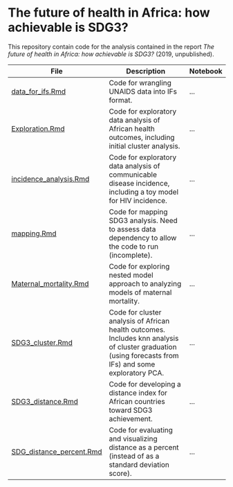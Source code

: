 # The future of health in Africa: how achievable is SDG3?
This repository contain code for the analysis contained in the report *The future of health in Africa: how achievable is SDG3?* (2019, unpublished).  

| File | Description | Notebook
| ------------- | ------------- | ------------- |
| [data_for_ifs.Rmd](data_for_ifs.Rmd) | Code for wrangling UNAIDS data into IFs format. | ...  | 
| [Exploration.Rmd](Exploration.Rmd) | Code for exploratory data analysis of African health outcomes, including initial cluster analysis. | ... | 
| [incidence_analysis.Rmd](incidence_analysis.Rmd) | Code for exploratory data analysis of communicable disease incidence, including a toy model for HIV incidence. | ... | 
| [mapping.Rmd](mapping.Rmd) | Code for mapping SDG3 analysis. Need to assess data dependency to allow the code to run (incomplete).   | ... | 
| [Maternal_mortality.Rmd](Maternal_mortality.Rmd) | Code for exploring nested model approach to analyzing models of maternal mortality. | ... | 
| [SDG3_cluster.Rmd](SDG3_cluster.Rmd) | Code for cluster analysis of African health outcomes. Includes knn analysis of cluster graduation (using forecasts from IFs) and some exploratory PCA. | ... | 
| [SDG3_distance.Rmd](SDG3_distance.Rmd) | Code for developing a distance index for African countries toward SDG3 achievement. | ... | 
| [SDG_distance_percent.Rmd](SDG_distance_percent.Rmd) | Code for evaluating and visualizing distance as a percent (instead of as a standard deviation score). | ... | 
